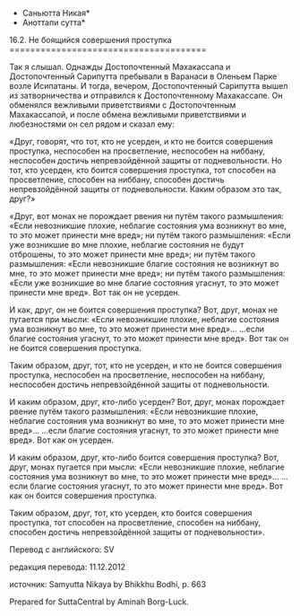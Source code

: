 * Саньютта Никая*
* Аноттапи сутта*

16\.2\. Не боящийся совершения проступка
\=\=\=\=\=\=\=\=\=\=\=\=\=\=\=\=\=\=\=\=\=\=\=\=\=\=\=\=\=\=\=\=\=\=\=\=\=\=

Так я слышал\. Однажды Достопочтенный Махакассапа и Достопочтенный Сарипутта пребывали в Варанаси в Оленьем Парке возле Исипатаны\. И тогда, вечером, Достопочтенный Сарипутта вышел из затворничества и отправился к Достопочтенному Махакассапе\. Он обменялся вежливыми приветствиями с Достопочтенным Махакассапой, и после обмена вежливыми приветствиями и любезностями он сел рядом и сказал ему:

«Друг, говорят, что тот, кто не усерден, и кто не боится совершения проступка, неспособен на просветление, неспособен на ниббану, неспособен достичь непревзойдённой защиты от подневольности\. Но тот, кто усерден, кто боится совершения проступка, тот способен на просветление, способен на ниббану, способен достичь непревзойдённой защиты от подневольности\. Каким образом это так, друг?»

«Друг, вот монах не порождает рвения ни путём такого размышления: «Если невозникшие плохие, неблагие состояния ума возникнут во мне, то это может принести мне вред»; ни путём такого размышления: «Если уже возникшие во мне плохие, неблагие состояния не будут отброшены, то это может принести мне вред»; ни путём такого размышления: «Если невозникшие благие состояния не возникнут во мне, то это может принести мне вред»; ни путём такого размышления: «Если уже возникшие во мне благие состояния угаснут, то это может принести мне вред»\. Вот так он не усерден\.

И как, друг, он не боится совершения проступка? Вот, друг, монах не пугается при мысли: «Если невозникшие плохие, неблагие состояния ума возникнут во мне, то это может принести мне вред»… …если благие состояния угаснут, то это может принести мне вред»\. Вот так он не боится совершения проступка\.

Таким образом, друг, тот, кто не усерден, и кто не боится совершения проступка, неспособен на просветление, неспособен на ниббану, неспособен достичь непревзойдённой защиты от подневольности\.

И каким образом, друг, кто\-либо усерден? Вот, друг, монах порождает рвение путём такого размышления: «Если невозникшие плохие, неблагие состояния ума возникнут во мне, то это может принести мне вред»… …если благие состояния угаснут, то это может принести мне вред»\. Вот как он усерден\.

И каким образом, друг, кто\-либо боится совершения проступка? Вот, друг, монах пугается при мысли: «Если невозникшие плохие, неблагие состояния ума возникнут во мне, то это может принести мне вред»… …если благие состояния угаснут, то это может принести мне вред»\. Вот как он боится совершения проступка\.

Таким образом, друг, тот, кто усерден, кто боится совершения проступка, тот способен на просветление, способен на ниббану, способен достичь непревзойдённой защиты от подневольности»\.

Перевод с английского: SV

редакция перевода: 11\.12\.2012

источник: Samyutta Nikaya by Bhikkhu Bodhi, p\. 663

Prepared for SuttaCentral by Aminah Borg\-Luck\.
